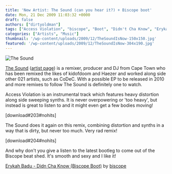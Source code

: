 ```yaml
---
title: 'New Artist: The Sound (can you hear it?) + Biscope boot'
date: Mon, 21 Dec 2009 11:03:32 +0000
draft: false
authors: ["dirtyoldman"]
tags: ["Access Violation", "biscope", "Boot", "Didn't Cha Know", "Erykah Badu", "haezer", "jax panik", "remix", "sirens in the night", "the sound"]
categories: ["Artists", "Music"]
thumbnail: '/wp-content/uploads/2009/12/TheSoundIsNow-150x150.jpg'
featured: '/wp-content/uploads/2009/12/TheSoundIsNow-304x190.jpg'
---
```


![The Sound](/wp-content/uploads/2009/12/TheSoundIsNow-300x199.jpg "The Sound")

[The Sound](http://www.thesoundisnow.com/) ([artist page](/artists/the-sound/)) is a remixer, producer and DJ from Cape Town who has been remixed the likes of kidofdoom and Haezer and worked along side other 021 artists, such as CoDeC. With a possible EP to be released in 2010 and more remixes to follow The Sound is definitely one to watch.

Access Violation is an instrumental track which features heavy distortion along side sweeping synths. It is never overpowering or 'too heavy', but instead is great to listen to and it might even get a few bodies moving!

\[download#203#nohits\]

The Sound does it again on this remix, combining distortion and synths in a way that is dirty, but never too much. Very rad remix!

\[download#204#nohits\]

And why don't you give a listen to the latest bootleg to come out of the Biscope beat shed. It's smooth and sexy and I like it!

 [Erykah Badu - Didn Cha Know (Biscope Boot)](http://soundcloud.com/biscope/erykah-badu-didn-cha-know-biscope-boot) by [biscope](http://soundcloud.com/biscope)

